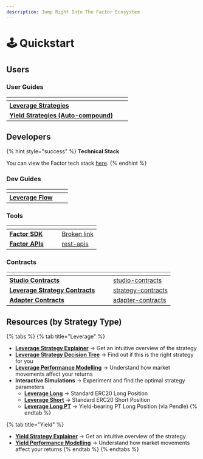 ```yaml
---
description: Jump Right Into The Factor Ecosystem
---
```


# 🕹️ Quickstart

## Users

### User Guides

<table data-view="cards"><thead><tr><th></th><th data-hidden></th><th data-hidden></th></tr></thead><tbody><tr><td><a href="../solutions/studio-discover/leverage-user-guides/"><strong>Leverage Strategies</strong></a></td><td></td><td></td></tr><tr><td><a href="../solutions/studio-discover/yield-user-guides/"><strong>Yield Strategies (Auto-compound)</strong></a></td><td></td><td></td></tr></tbody></table>

## Developers

{% hint style="success" %}
**Technical Stack**

You can view the Factor tech stack [here](../#stack).
{% endhint %}

### Dev Guides

<table data-view="cards"><thead><tr><th></th><th data-hidden></th><th data-hidden></th></tr></thead><tbody><tr><td><a href="../factor-building-blocks/leverage/leverage-dev-guides/"><strong>Leverage Flow</strong></a></td><td></td><td></td></tr></tbody></table>

### Tools

<table data-view="cards"><thead><tr><th></th><th data-hidden></th><th data-hidden></th><th data-hidden data-card-target data-type="content-ref"></th></tr></thead><tbody><tr><td><a href="broken-reference"><strong>Factor SDK</strong></a></td><td></td><td></td><td><a href="broken-reference">Broken link</a></td></tr><tr><td><a href="../factor-sdk/rest-apis/"><strong>Factor APIs</strong></a></td><td></td><td></td><td><a href="../factor-sdk/rest-apis/">rest-apis</a></td></tr></tbody></table>

### Contracts

<table data-view="cards"><thead><tr><th></th><th data-hidden></th><th data-hidden></th><th data-hidden data-card-target data-type="content-ref"></th></tr></thead><tbody><tr><td><a href="../solutions/studio-contracts/"><strong>Studio Contracts</strong></a></td><td></td><td></td><td><a href="../solutions/studio-contracts/">studio-contracts</a></td></tr><tr><td><a href="../factor-building-blocks/leverage/strategy-contracts/"><strong>Leverage Strategy Contracts</strong></a></td><td></td><td></td><td><a href="../factor-building-blocks/leverage/strategy-contracts/">strategy-contracts</a></td></tr><tr><td><a href="../factor-adapters/adapter-contracts/"><strong>Adapter Contracts</strong></a></td><td></td><td></td><td><a href="../factor-adapters/adapter-contracts/">adapter-contracts</a></td></tr></tbody></table>

## Resources (by Strategy Type)

{% tabs %}
{% tab title="Leverage" %}
* [**Leverage Strategy Explainer**](strategy-explainers/leverage/) -> Get an intuitive overview of the strategy
* [**Leverage Strategy Decision Tree**](../solutions/studio-discover/leverage-user-guides/#choosing-the-right-strategy) -> Find out if this is the right strategy for you
* [**Leverage Performance Modelling**](strategy-explainers/leverage/leverage-performance-modelling.md) -> Understand how market movements affect your returns
* **Interactive Simulations** -> Experiment and find the optimal strategy parameters
  * [**Leverage Long**](strategy-explainers/leverage/leverage-long-simulation.md) -> Standard ERC20 Long Position
  * [**Leverage Short**](strategy-explainers/leverage/leverage-short-simulation.md) -> Standard ERC20 Short Position
  * [**Leverage Long PT**](strategy-explainers/pt-strategies/leverage-long-pt-simulation.md) -> Yield-bearing PT Long Position (via Pendle)
{% endtab %}

{% tab title="Yield" %}
* [**Yield Strategy Explainer**](strategy-explainers/yield/) -> Get an intuitive overview of the strategy
* [**Yield Performance Modelling**](strategy-explainers/yield/yield-performance-modelling.md) -> Understand how market movements affect your returns
{% endtab %}
{% endtabs %}

